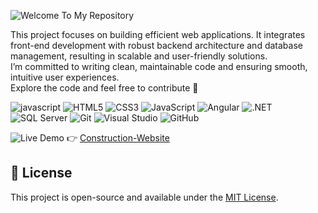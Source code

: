 ![Welcome To My Repository](https://img.shields.io/badge/Welcome%20To%20My%20Repository-4682B4?style=flat&logo=visualstudio&logoColor=white)

This project focuses on building efficient web applications. It integrates front-end development with robust backend architecture and database management, resulting in scalable and user-friendly solutions.  
I’m committed to writing clean, maintainable code and ensuring smooth, intuitive user experiences.  
Explore the code and feel free to contribute 🚀

![javascript](https://user-images.githubusercontent.com/97255802/158096794-c7b7130b-a85b-44aa-9c07-eb46e54c4c22.gif)
![HTML5](https://img.shields.io/badge/HTML5-E34F26?style=flat&logo=html5&logoColor=white)
![CSS3](https://img.shields.io/badge/CSS3-1572B6?style=flat&logo=css3&logoColor=white)
![JavaScript](https://img.shields.io/badge/JavaScript-F7DF1E?style=flat&logo=javascript&logoColor=black)
![Angular](https://img.shields.io/badge/Angular-DD0031?style=flat&logo=angular&logoColor=white)
![.NET](https://img.shields.io/badge/.NET-512BD4?style=flat&logo=dotnet&logoColor=white)
![SQL Server](https://img.shields.io/badge/SQL%20Server-CC2927?style=flat&logo=microsoftsqlserver&logoColor=white)
![Git](https://img.shields.io/badge/Git-F05032?style=flat&logo=git&logoColor=white)
![Visual Studio](https://img.shields.io/badge/Visual_Studio-5C2D91?style=flat&logo=visualstudio&logoColor=white)
![GitHub](https://img.shields.io/badge/GitHub-181717?style=flat&logo=github&logoColor=white)

![Live Demo](https://img.shields.io/badge/Live%20Demo-4682B4?style=flat)
👉 [Construction-Website](https://jhonnfy.github.io/Construction-Website/)



## 📄 License
This project is open-source and available under the [MIT License](LICENSE).
